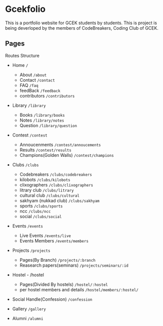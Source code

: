 # Gcekfolio

This is a portfolio website for GCEK students by students.
This is project is being deverloped by the members of CodeBreakers, Coding Club of GCEK.

## Pages

Routes Structure

- Home `/`
  - About `/about`
  - Contact `/contact`
  - FAQ `/faq`
  - feedBack `/feedback`
  - contributors `/contributors`

- Library `/library`
  - Books `/library/books`
  - Notes `/library/notes`
  - Question `/library/question`
  
- Contest `/contest`
  - Annoucenments `/contest/annoucements`
  - Results `/contest/results`
  - Champions(Golden Walls) `/contest/champions`

- Clubs `/clubs`
  - Codebreakers `/clubs/codebreakers`
  - kilobots `/clubs/kilobots`
  - clixographers `/clubs/clixographers`
  - litrary club `/clubs/litrary`
  - cultural club `/clubs/cultural`
  - sakhyam (nukkad club) `/clubs/sakhyam`
  - sports `/clubs/sports`
  - ncc `/clubs/ncc`
  - social `/clubs/social`

- Events `/events`
  - Live Events `/events/live`
  - Events Members `/events/members`
  
- Projects `/projects`
  - Pages(By Branch) `/projects/:branch`
  - Reasearch papers(seminars) `/projects/seminars/:id`
  
- Hostel - /hostel
  - Pages(Divided By hostels) `/hostel/:hostel`
  - per hostel members and details `/hostel/members/:hostel/`
  
- Social Handle(Confession) `/confession`
- Gallery `/gallery`
- Alumni `/alumni`
  